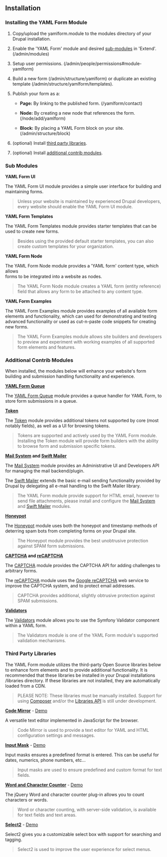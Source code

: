 Installation
------------

### Installing the YAML Form Module

1. Copy/upload the yamlform.module to the modules directory of your Drupal
   installation.

2. Enable the 'YAML Form' module and desired [sub-modules](#sub-modules) in 'Extend'. 
   (/admin/modules)

3. Setup user permissions. (/admin/people/permissions#module-yamlform)

4. Build a new form (/admin/structure/yamlform)
   or duplicate an existing template (/admin/structure/yamlform/templates).
   
5. Publish your form as a:

    - **Page:** By linking to the published form.
      (/yamlform/contact)  

    - **Node:** By creating a new node that references the form.
      (/node/add/yamlform)

    - **Block:** By placing a YAML Form block on your site.
      (/admin/structure/block)

6. (optional) Install [third party libraries](#third-party-libraries).

7. (optional) Install [additional contrib modules](#additional-contrib-modules).


### Sub Modules

**YAML Form UI**

The YAML Form UI module provides a simple user interface for building and 
maintaining forms.

> Unless your website is maintained by experienced Drupal developers, 
> every website should enable the YAML Form UI module. 

**YAML Form Templates**

The YAML Form Templates module provides starter templates that can be used 
to create new forms. 

> Besides using the provided default starter templates, you can also create 
> custom templates for your organization.

**YAML Form Node**

The YAML Form Node module provides a 'YAML form' content type, which allows  
forms to be integrated into a website as nodes.

> The YAML Form Node module creates a YAML form (entity reference) field
> that allows any form to be attached to any content type.  

**YAML Form Examples**

The YAML Form Examples module provides examples of all available form elements 
and functionality, which can used for demonstrating and testing advanced 
functionality or used as cut-n-paste code snippets for creating new forms.

> The YAML Form Examples module allows site builders and developers to 
> preview and experiment with working examples of all supported form elements 
> and features.

### Additional Contrib Modules 

When installed, the modules below will enhance your website's form building and 
submission handling functionality and experience.

**[YAML Form Queue](https://www.drupal.org/project/token)**

The [YAML Form Queue](https://www.drupal.org/project/token) module provides a 
queue handler for YAML Form, to store form submissions in a queue.

**[Token](https://www.drupal.org/project/token)**

The [Token](https://www.drupal.org/project/token) module provides additional 
tokens not supported by core (most notably fields), as well as a UI for browsing 
tokens.

> Tokens are supported and actively used by the YAML Form module. Installing the
> Token module will provide form builders with the ability to browse form and 
> submission specific tokens. 

**[Mail System](https://www.drupal.org/project/mailsystem) and [Swift Mailer](https://www.drupal.org/project/swiftmailer)**

The [Mail System](https://www.drupal.org/project/mailsystem) module provides an 
Administrative UI and Developers API for managing the mail backend/plugin.
 
The [Swift Mailer](https://www.drupal.org/project/swiftmailer) extends the 
basic e-mail sending functionality provided by Drupal by delegating all e-mail
handling to the Swift Mailer library.

> The YAML Form module provide support for HTML email, however to send file 
> attachments, please install and configure the 
> [Mail System](https://www.drupal.org/project/mailsystem) and 
> [Swift Mailer](https://www.drupal.org/project/swiftmailer) modules.

**[Honeypot](https://www.drupal.org/project/honeypot)**

The [Honeypot](https://www.drupal.org/project/honeypot) module uses both the 
honeypot and timestamp methods of deterring spam bots from completing forms on 
your Drupal site.

> The Honeypot module provides the best unobtrusive protection against SPAM form submissions.

**[CAPTCHA](https://www.drupal.org/project/captcha) and [reCAPTCHA](https://www.drupal.org/project/recaptcha)**

The [CAPTCHA](https://www.drupal.org/project/captcha) module provides the 
CAPTCHA API for adding challenges to arbitrary forms.

The [reCAPTCHA](https://www.drupal.org/project/recaptcha) module uses the
[Google reCAPTCHA](https://www.google.com/recaptcha/intro/index.html) web 
service to improve the CAPTCHA system, and to protect email addresses.

> CAPTCHA provides additional, slightly obtrusive protection against SPAM 
> submissions.

**[Validators](https://www.drupal.org/project/validators)**

The [Validators](https://www.drupal.org/project/validators) module allows you 
to use the Symfony Validator component within a YAML form.

> The Validators module is one of the YAML Form module's supported 
> validation mechanisms.

### Third Party Libraries

The YAML Form module utilizes the third-party Open Source libraries below to 
enhance form elements and to provide additional functionality.  It is recommended 
that these  libraries be installed in your Drupal installations /libraries 
directory.  If these libraries are not installed, they are automatically loaded 
from a CDN.

> PLEASE NOTE: These libraries must be manually installed. Support for using
> [Composer](https://www.drupal.org/node/2404989) and/or the 
> [Libraries API](https://www.drupal.org/project/libraries) is still 
> under development.  

**[Code Mirror](http://codemirror.net/)** - [Demo](http://codemirror.net/)

A versatile text editor implemented in JavaScript for the browser.

> Code Mirror is used to provide a text editor for YAML and HTML configuration
> settings and messages.

**[Input Mask](http://robinherbots.github.io/jquery.inputmask/)** - [Demo](http://robinherbots.github.io/jquery.inputmask/)

Input masks ensures a predefined format is entered. This can be useful for 
dates, numerics, phone numbers, etc...

> Input masks are used to ensure predefined and custom format for text fields.

**[Word and Character Counter](https://github.com/qwertypants/jQuery-Word-and-Character-Counter-Plugin)** - [Demo](http://qwertypants.github.io/jQuery-Word-and-Character-Counter-Plugin/)

The jQuery Word and character counter plug-in allows you to count characters
or words.

> Word or character counting, with server-side validation, is available for text 
> fields and text areas.

**[Select2](https://select2.github.io/)** - [Demo](https://select2.github.io/examples.html)

Select2 gives you a customizable select box with support for searching and 
tagging.

> Select2 is used to improve the user experience for select menus.
